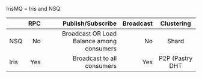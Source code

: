 IrisMQ = Iris and NSQ

|      | RPC  | Publish/Subscribe                           |Broadcast     |Clustering      |
|------|-----:|--------------------------------------------:|-------------:|:--------------:|
| NSQ  | No   | Broadcast OR Load Balance among consumers   |      No      |   Shard        |
| Iris | Yes  | Broadcast to all consumers                  |      Yes     |P2P (Pastry DHT |
